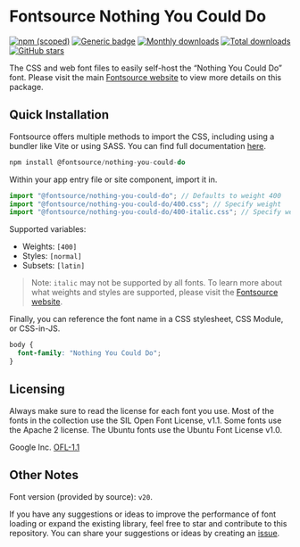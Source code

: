 # Fontsource Nothing You Could Do

[![npm (scoped)](https://img.shields.io/npm/v/@fontsource/nothing-you-could-do?color=brightgreen)](https://www.npmjs.com/package/@fontsource/nothing-you-could-do) [![Generic badge](https://img.shields.io/badge/fontsource-passing-brightgreen)](https://github.com/fontsource/fontsource) [![Monthly downloads](https://badgen.net/npm/dm/@fontsource/nothing-you-could-do)](https://github.com/fontsource/fontsource) [![Total downloads](https://badgen.net/npm/dt/@fontsource/nothing-you-could-do)](https://github.com/fontsource/fontsource) [![GitHub stars](https://img.shields.io/github/stars/fontsource/fontsource.svg?style=social&label=Star)](https://github.com/fontsource/fontsource/stargazers)

The CSS and web font files to easily self-host the “Nothing You Could Do” font. Please visit the main [Fontsource website](https://fontsource.org/fonts/nothing-you-could-do) to view more details on this package.

## Quick Installation

Fontsource offers multiple methods to import the CSS, including using a bundler like Vite or using SASS. You can find full documentation [here](https://fontsource.org/docs/getting-started/introduction).

```javascript
npm install @fontsource/nothing-you-could-do
```

Within your app entry file or site component, import it in.

```javascript
import "@fontsource/nothing-you-could-do"; // Defaults to weight 400
import "@fontsource/nothing-you-could-do/400.css"; // Specify weight
import "@fontsource/nothing-you-could-do/400-italic.css"; // Specify weight and style
```

Supported variables:
- Weights: `[400]`
- Styles: `[normal]`
- Subsets: `[latin]`

> Note: `italic` may not be supported by all fonts. To learn more about what weights and styles are supported, please visit the [Fontsource website](https://fontsource.org/fonts/nothing-you-could-do).

Finally, you can reference the font name in a CSS stylesheet, CSS Module, or CSS-in-JS.

```css
body {
  font-family: "Nothing You Could Do";
}
```

## Licensing
Always make sure to read the license for each font you use. Most of the fonts in the collection use the SIL Open Font License, v1.1. Some fonts use the Apache 2 license. The Ubuntu fonts use the Ubuntu Font License v1.0.

Google Inc.
[OFL-1.1](http://scripts.sil.org/OFL)

## Other Notes
Font version (provided by source): `v20`.

If you have any suggestions or ideas to improve the performance of font loading or expand the existing library, feel free to star and contribute to this repository. You can share your suggestions or ideas by creating an [issue](https://github.com/fontsource/fontsource/issues).